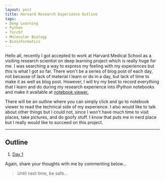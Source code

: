 ```yaml
---
layout: post
title: Harvard Research Experience Outline
tags:
- Deep Learning
- Python
- Torch7
- Molecular Biology
- Bioinformatics
---
```


Hello all, recently I got accepted to work at Harvard Medical School as a visiting research scientist on deep learning project which is really huge for me. I was searching a way to express my feeling with my experiences but this is what I got so far. There won't be a series of blog post of each day, not because of lack of material I learn or do in a day, but lack of time to make it as well as blog post. However, I will try my best to record everything that I learn and do during my research experience into IPython notebooks and make it available at [notebook viewer.](http://nbviewer.ipython.org/)

There will be an outline where you can simply click and go to notebook viewer to read the technical side of my experience. I also would like to talk about other things but I could not, since I won't have much time to visit places, take pictures, and do goofy stuff. I know that puts me in nerd place but I really would like to succeed on this project.

---

Outline
---

1. [Day 1]()


Again, share your thoughts with me by commenting below...

> Until next time, be safe...
